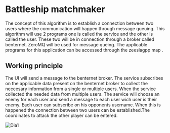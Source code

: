 # Battleship matchmaker
The concept of this algorithm is to establish a connection between two users where the communication will happen through message queuing. 
This algorithm will use 2 programs one is called the service and the other is called the user. These two will be in connection through a broker called benternet.
ZeroMQ will be used for message queing. The applicable programs for this application can be accessed through the zeeslagpp map .

## Working principle
The UI will send a message to the benternet broker. The service subscribes on the applicable data present on the benternet broker to collect the neccesary information from a single or multiple users.
When the service collected the needed data from multiple users. The service will choose an enemy for each user and send a message to each user wich user is their enemy. Each user can subscribe on his opponents username. When this is happened the connection between two users can be established.The coordinates to attack the other player can be entered.

![Dia1](https://user-images.githubusercontent.com/73300420/120383879-b56da480-c325-11eb-85f1-73c4703fa331.JPG)

